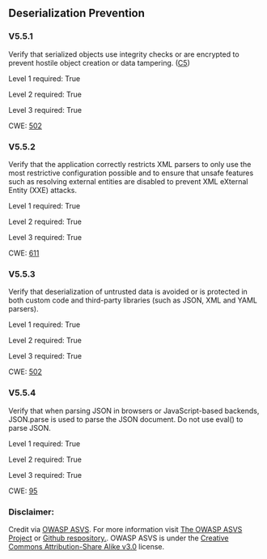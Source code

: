 ##  Deserialization Prevention

### V5.5.1

Verify that serialized objects use integrity checks or are encrypted to prevent hostile object creation or data tampering. ([C5](https://owasp.org/www-project-proactive-controls/#div-numbering))

Level 1 required: True

Level 2 required: True

Level 3 required: True

CWE: [502](https://cwe.mitre.org/data/definitions/502)

### V5.5.2

Verify that the application correctly restricts XML parsers to only use the most restrictive configuration possible and to ensure that unsafe features such as resolving external entities are disabled to prevent XML eXternal Entity (XXE) attacks.

Level 1 required: True

Level 2 required: True

Level 3 required: True

CWE: [611](https://cwe.mitre.org/data/definitions/611)

### V5.5.3

Verify that deserialization of untrusted data is avoided or is protected in both custom code and third-party libraries (such as JSON, XML and YAML parsers).

Level 1 required: True

Level 2 required: True

Level 3 required: True

CWE: [502](https://cwe.mitre.org/data/definitions/502)

### V5.5.4

Verify that when parsing JSON in browsers or JavaScript-based backends, JSON.parse is used to parse the JSON document. Do not use eval() to parse JSON.

Level 1 required: True

Level 2 required: True

Level 3 required: True

CWE: [95](https://cwe.mitre.org/data/definitions/95)



### Disclaimer:

Credit via [OWASP ASVS](https://owasp.org/www-project-application-security-verification-standard/). For more information visit [The OWASP ASVS Project](https://owasp.org/www-project-application-security-verification-standard/) or [Github respository.](https://github.com/OWASP/ASVS). OWASP ASVS is under the [Creative Commons Attribution-Share Alike v3.0](https://creativecommons.org/licenses/by-sa/3.0/) license.
